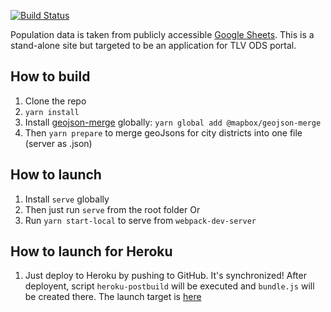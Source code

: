 [![Build Status](https://travis-ci.org/olegkleiman/CityPopulation.svg?branch=master)](https://travis-ci.org/olegkleiman/CityPopulation)

Population data is taken from publicly accessible [Google Sheets](https://docs.google.com/spreadsheets/d/1GJWgz04VTdJIPT5y4N8qkY-fkNc3lvbxATv8TeC-deA/edit#gid=849134337). This is a stand-alone site but targeted to be an application for TLV ODS portal.

## How to build
1. Clone the repo
2. <code>yarn install</code>
3. Install [geojson-merge](https://github.com/mapbox/geojson-merge#cli) globally: <code>yarn global add @mapbox/geojson-merge</code>
3. Then <code>yarn prepare</code> to merge geoJsons for city districts into one file (server as .json)
## How to launch
1. Install <code>serve</code> globally
2. Then just run <code>serve</code> from the root folder
Or
1. Run <code>yarn start-local</code> to serve from <code>webpack-dev-server</code>
## How to launch for Heroku
1.  Just deploy to Heroku by pushing to GitHub. It's synchronized! After deployent, script <code>heroku-postbuild</code> will be executed and <code>bundle.js</code> will be created there. The launch target is [here](https://tlvpopulation.herokuapp.com/dist/)


